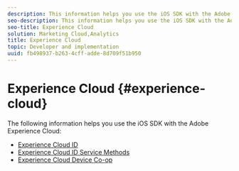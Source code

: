 ```yaml
---
description: This information helps you use the iOS SDK with the Adobe Experience Cloud.
seo-description: This information helps you use the iOS SDK with the Adobe Experience Cloud.
seo-title: Experience Cloud
solution: Marketing Cloud,Analytics
title: Experience Cloud
topic: Developer and implementation
uuid: fb498937-b263-4cff-adde-8d709f51b950
---
```


# Experience Cloud {#experience-cloud}

The following information helps you use the iOS SDK with the Adobe Experience Cloud:

* [Experience Cloud ID](/help/ios/marketing-cloud/mcvid.md)
* [Experience Cloud ID Service Methods](/help/ios/marketing-cloud/mc-methods.md)
* [Experience Cloud Device Co-op](/help/ios/marketing-cloud/t-mob-mc-device-coop-ios-.md)